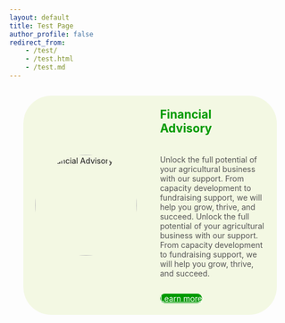 ```yaml
---
layout: default
title: Test Page
author_profile: false
redirect_from:
    - /test/
    - /test.html
    - /test.md
---
```


<style>
    .custom-feature-section {
        margin-bottom: 2em;
        padding: 1em; /* Provides spacing from screen edges */
        width: 100%; /* Full width on mobile, padding handles insets */
        margin-left: auto;
        margin-right: auto;
    }

    .custom-feature__item {
        display: flex;
        flex-direction: column; /* Mobile: vertical layout */
        border: none; /* Remove visible border from the main rectangle */
        border-radius: 50px; /* Curvy edges for the main rectangle */
        overflow: hidden;
        background-color: rgba(153, 204, 0, 0.10); /* Transparent version of #99cc00 (e.g., 10% opacity) */
    }

    .custom-feature__item--img {
        flex-shrink: 0;
        display: flex;
        justify-content: center; /* Center image horizontally in its container */
        align-items: center; /* Center image vertically in its container */
        padding: 1em; /* Padding around the image */
    }

    .custom-feature__item--img img {
        width: 100%;
        height: auto;
        max-width: 280px; /* Max size of the image */
        display: block;
        object-fit: cover; /* Ensures the image covers the area, might crop */
        border-radius: 50%; /* Make the image round */
        aspect-ratio: 1 / 1; /* Ensure the space for the image is square for a perfect circle */
    }

    .custom-feature__item--desc {
        padding: 1.5em;
        display: flex;
        flex-direction: column;
        align-items: center; /* Mobile: Center flex items (h3, p, btn) horizontally */
        text-align: center; /* Mobile: Center text within h3 and p */
    }

    .custom-feature__item--desc h3 {
        margin-top: 0;
        font-size: 1.5em;
        color: #009a00; /* Color for "Financial Advisor" */
    }

    .custom-feature__item--desc p {
        margin-bottom: 1em;
        flex-grow: 1; /* Allows paragraph to take available space */
        color: var(--text-color-light, #555); /* Use theme's lighter text color */
    }

    .custom-feature__item--desc .btn {
        margin-top: 1em; /* Space above button */
        align-self: center; /* Mobile: Align button to the center */
        background-color: #009a00; /* Background color for "Learn more" button */
        color: #ffffff !important; /* Text color for "Learn more" button */
        border-color: #009a00; /* Match border color to background */
        border-radius: 50px; /* Rounded corners for the button */
    }

    .custom-feature__item--desc .btn:hover {
        background-color: #007a00; /* Darker shade for hover */
        border-color: #007a00;
        color: #ffffff !important;
    }

    /* Desktop view: Apply for screens wider than 'small' breakpoint (typically 600px) */
    @media (min-width: 600px) {
        .custom-feature-section {
            width: 90%; /* Width for desktop view */
            max-width: 1200px; /* Max width for desktop view, centered by auto margins */
        }

        .custom-feature__item {
            flex-direction: row; /* Desktop: horizontal layout */
            align-items: center; /* Vertically align image and text block */
        }

        .custom-feature__item--img {
            width: 40%; /* Width for the image container */
            padding: 1.5em; /* Adjust padding for desktop if needed */
        }

        /* No specific desktop overrides for .custom-feature__item--img img needed from current requirements */
        /* It inherits max-width, border-radius, etc. from base styles */

        .custom-feature__item--desc {
            width: 60%; /* Width for the text content container */
            align-items: flex-start; /* Desktop: Align flex items (h3, p, btn) to the left */
            text-align: left; /* Desktop: Align text within h3 and p to the left */
            justify-content: center; /* Vertically center content within the description block if it's taller */
        }

        .custom-feature__item--desc .btn {
            align-self: flex-start; /* Desktop: Align button to the left */
        }
    }
</style>

<section class="custom-feature-section">
  <div class="custom-feature__item">
    <div class="custom-feature__item--img">
      <!-- Replace with your image path. Place the image in /assets/images/ -->
      <img src="{{ '/images/profile.jpg' | relative_url }}" alt="Financial Advisory">
    </div>
    <div class="custom-feature__item--desc">
      <h3>Financial Advisory</h3>
      <p>Unlock the full potential of your agricultural business with our support. From capacity development to fundraising support, we will help you grow, thrive, and succeed. Unlock the full potential of your agricultural business with our support. From capacity development to fundraising support, we will help you grow, thrive, and succeed.</p>
      <!-- Replace with your desired link -->
      <a href="#" class="btn btn--primary">Learn more</a>
    </div>
  </div>
</section>
